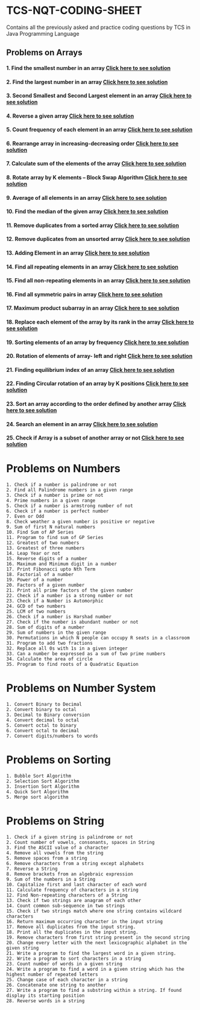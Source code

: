 # TCS-NQT-CODING-SHEET
Contains all the previously asked and practice coding questions by TCS in Java Programming Language

## Problems on Arrays

#### 1. Find the smallest number in an array [Click here to see solution](Problems_on_Arrays/SmallInArray.java)

#### 2. Find the largest number in an array [Click here to see solution](Problems_on_Arrays/LargeInArray.java)

#### 3. Second Smallest and Second Largest element in an array [Click here to see solution](Problems_on_Arrays/SecondLargeAndSmall.java)

#### 4. Reverse a given array [Click here to see solution](Problems_on_Arrays/ReverseArray.java)

#### 5. Count frequency of each element in an array [Click here to see solution](Problems_on_Arrays/FrequencyArray.java)

#### 6. Rearrange array in increasing-decreasing order [Click here to see solution](Problems_on_Arrays/RearrangeArray.java)

#### 7. Calculate sum of the elements of the array [Click here to see solution](Problems_on_Arrays/SumOfArray.java)

#### 8. Rotate array by K elements – Block Swap Algorithm [Click here to see solution](Problems_on_Arrays/RotateArray.java)

#### 9. Average of all elements in an array [Click here to see solution](Problems_on_Arrays/AverageOfArray.java)

#### 10. Find the median of the given array [Click here to see solution](Problems_on_Arrays/MedianOfArray.java)

#### 11. Remove duplicates from a sorted array [Click here to see solution](Problems_on_Arrays/RemoveDuplicatesSorted.java)

#### 12. Remove duplicates from an unsorted array [Click here to see solution](Problems_on_Arrays/RemoveDuplicatesUnsorted.java)

#### 13. Adding Element in an array [Click here to see solution](Problems_on_Arrays/AddElementToArray.java)

#### 14. Find all repeating elements in an array [Click here to see solution](Problems_on_Arrays/FindRepeatingElements.java)

#### 15. Find all non-repeating elements in an array [Click here to see solution](Problems_on_Arrays/FindNonRepeatingElements.java)

#### 16. Find all symmetric pairs in array [Click here to see solution](Problems_on_Arrays/SymmetricPairs.java)

#### 17. Maximum product subarray in an array [Click here to see solution](Problems_on_Arrays/MaximumProductSubarray.java)

#### 18. Replace each element of the array by its rank in the array [Click here to see solution](Problems_on_Arrays/ReplaceElementsByRank.java)

#### 19. Sorting elements of an array by frequency [Click here to see solution](Problems_on_Arrays/SortByFrequency.java)

#### 20. Rotation of elements of array- left and right [Click here to see solution](Problems_on_Arrays/RotationLeftRight.java)

#### 21. Finding equilibrium index of an array [Click here to see solution](Problems_on_Arrays/EquilibriumIndex.java)

#### 22. Finding Circular rotation of an array by K positions [Click here to see solution](Problems_on_Arrays/CircularRotation.java)

#### 23. Sort an array according to the order defined by another array [Click here to see solution](Problems_on_Arrays/SortByDefinedOrder.java)

#### 24. Search an element in an array [Click here to see solution](Problems_on_Arrays/SearchElement.java)

#### 25. Check if Array is a subset of another array or not [Click here to see solution](Problems_on_Arrays/ArraySubsetCheck.java)



# Problems on Numbers
    1. Check if a number is palindrome or not
    2. Find all Palindrome numbers in a given range
    3. Check if a number is prime or not
    4. Prime numbers in a given range
    5. Check if a number is armstrong number of not
    6. Check if a number is perfect number
    7. Even or Odd
    8. Check weather a given number is positive or negative
    9. Sum of first N natural numbers
    10. Find Sum of AP Series
    11. Program to find sum of GP Series
    12. Greatest of two numbers
    13. Greatest of three numbers
    14. Leap Year or not
    15. Reverse digits of a number
    16. Maximum and Minimum digit in a number
    17. Print Fibonacci upto Nth Term
    18. Factorial of a number
    19. Power of a number
    20. Factors of a given number
    21. Print all prime factors of the given number
    22. Check if a number is a strong number or not
    23. Check if a Number is Automorphic
    24. GCD of two numbers
    25. LCM of two numbers
    26. Check if a number is Harshad number
    27. Check if the number is abundant number or not
    28. Sum of digits of a number
    29. Sum of numbers in the given range
    30. Permutations in which N people can occupy R seats in a classroom
    31. Program to add two fractions
    32. Replace all 0s with 1s in a given integer
    33. Can a number be expressed as a sum of two prime numbers
    34. Calculate the area of circle
    35. Program to find roots of a Quadratic Equation

# Problems on Number System
    1. Convert Binary to Decimal
    2. Convert binary to octal
    3. Decimal to Binary conversion
    4. Convert decimal to octal
    5. Convert octal to binary
    6. Convert octal to decimal
    7. Convert digits/numbers to words

# Problems on Sorting
    1. Bubble Sort Algorithm
    2. Selection Sort Algorithm
    3. Insertion Sort Algorithm
    4. Quick Sort Algorithm
    5. Merge sort algorithm

# Problems on String
    1. Check if a given string is palindrome or not
    2. Count number of vowels, consonants, spaces in String
    3. Find the ASCII value of a character
    4. Remove all vowels from the string
    5. Remove spaces from a string
    6. Remove characters from a string except alphabets
    7. Reverse a String
    8. Remove brackets from an algebraic expression
    9. Sum of the numbers in a String
    10. Capitalize first and last character of each word
    11. Calculate frequency of characters in a string
    12. Find Non-repeating characters of a String
    13. Check if two strings are anagram of each other
    14. Count common sub-sequence in two strings
    15. Check if two strings match where one string contains wildcard characters
    16. Return maximum occurring character in the input string
    17. Remove all duplicates from the input string.
    18. Print all the duplicates in the input string.
    19. Remove characters from first string present in the second string
    20. Change every letter with the next lexicographic alphabet in the given string
    21. Write a program to find the largest word in a given string.
    22. Write a program to sort characters in a string
    23. Count number of words in a given string
    24. Write a program to find a word in a given string which has the highest number of repeated letters
    25. Change case of each character in a string
    26. Concatenate one string to another
    27. Write a program to find a substring within a string. If found display its starting position
    28. Reverse words in a string
